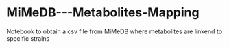 # MiMeDB---Metabolites-Mapping
Notebook to obtain a csv file from MiMeDB where metabolites are linkend to specific strains
